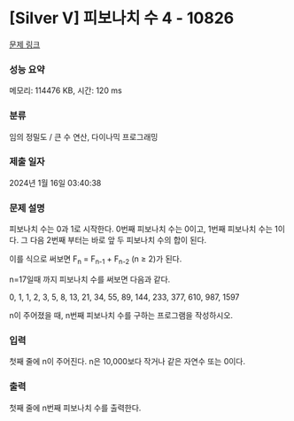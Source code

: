 # [Silver V] 피보나치 수 4 - 10826 

[문제 링크](https://www.acmicpc.net/problem/10826) 

### 성능 요약

메모리: 114476 KB, 시간: 120 ms

### 분류

임의 정밀도 / 큰 수 연산, 다이나믹 프로그래밍

### 제출 일자

2024년 1월 16일 03:40:38

### 문제 설명

<p>피보나치 수는 0과 1로 시작한다. 0번째 피보나치 수는 0이고, 1번째 피보나치 수는 1이다. 그 다음 2번째 부터는 바로 앞 두 피보나치 수의 합이 된다.</p>

<p>이를 식으로 써보면 F<sub>n</sub> = F<sub>n-1</sub> + F<sub>n-2</sub> (n ≥ 2)가 된다.</p>

<p>n=17일때 까지 피보나치 수를 써보면 다음과 같다.</p>

<p>0, 1, 1, 2, 3, 5, 8, 13, 21, 34, 55, 89, 144, 233, 377, 610, 987, 1597</p>

<p>n이 주어졌을 때, n번째 피보나치 수를 구하는 프로그램을 작성하시오.</p>

### 입력 

 <p>첫째 줄에 n이 주어진다. n은 10,000보다 작거나 같은 자연수 또는 0이다.</p>

### 출력 

 <p>첫째 줄에 n번째 피보나치 수를 출력한다.</p>

